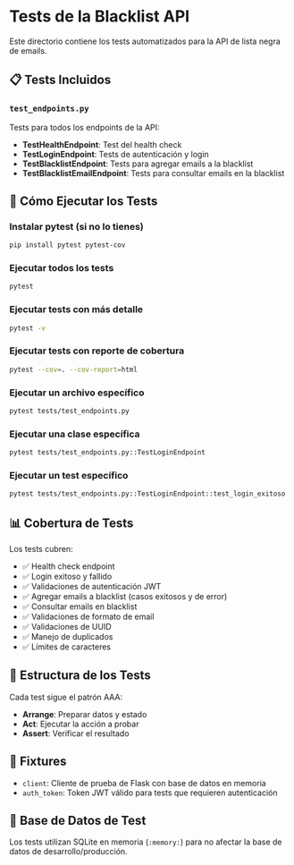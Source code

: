 # Tests de la Blacklist API

Este directorio contiene los tests automatizados para la API de lista negra de emails.

## 📋 Tests Incluidos

### `test_endpoints.py`
Tests para todos los endpoints de la API:

- **TestHealthEndpoint**: Test del health check
- **TestLoginEndpoint**: Tests de autenticación y login
- **TestBlacklistEndpoint**: Tests para agregar emails a la blacklist
- **TestBlacklistEmailEndpoint**: Tests para consultar emails en la blacklist

## 🚀 Cómo Ejecutar los Tests

### Instalar pytest (si no lo tienes)
```bash
pip install pytest pytest-cov
```

### Ejecutar todos los tests
```bash
pytest
```

### Ejecutar tests con más detalle
```bash
pytest -v
```

### Ejecutar tests con reporte de cobertura
```bash
pytest --cov=. --cov-report=html
```

### Ejecutar un archivo específico
```bash
pytest tests/test_endpoints.py
```

### Ejecutar una clase específica
```bash
pytest tests/test_endpoints.py::TestLoginEndpoint
```

### Ejecutar un test específico
```bash
pytest tests/test_endpoints.py::TestLoginEndpoint::test_login_exitoso
```

## 📊 Cobertura de Tests

Los tests cubren:
- ✅ Health check endpoint
- ✅ Login exitoso y fallido
- ✅ Validaciones de autenticación JWT
- ✅ Agregar emails a blacklist (casos exitosos y de error)
- ✅ Consultar emails en blacklist
- ✅ Validaciones de formato de email
- ✅ Validaciones de UUID
- ✅ Manejo de duplicados
- ✅ Límites de caracteres

## 🧪 Estructura de los Tests

Cada test sigue el patrón AAA:
- **Arrange**: Preparar datos y estado
- **Act**: Ejecutar la acción a probar
- **Assert**: Verificar el resultado

## 📝 Fixtures

- `client`: Cliente de prueba de Flask con base de datos en memoria
- `auth_token`: Token JWT válido para tests que requieren autenticación

## 🔧 Base de Datos de Test

Los tests utilizan SQLite en memoria (`:memory:`) para no afectar la base de datos de desarrollo/producción.

